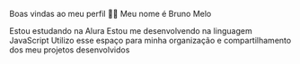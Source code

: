 Boas vindas ao meu perfil 💙💙
Meu nome é Bruno Melo 

Estou estudando na Alura
Estou me desenvolvendo na linguagem JavaScript
Utilizo esse espaço para minha organização e compartilhamento dos meu projetos desenvolvidos
